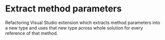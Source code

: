 # Extract method parameters
Refactoring Visual Studio extension which extracts method parameters into a new type and uses that new type across whole solution for every reference of that method.
